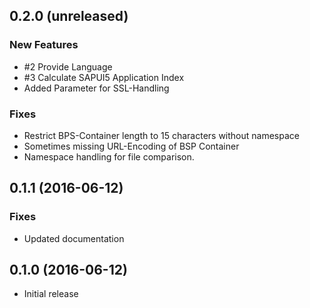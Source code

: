 ## 0.2.0 (unreleased)

### New Features
- \#2 Provide Language
- \#3 Calculate SAPUI5 Application Index 
- Added Parameter for SSL-Handling
 
### Fixes
- Restrict BPS-Container length to 15 characters without namespace
- Sometimes missing URL-Encoding of BSP Container
- Namespace handling for file comparison.

## 0.1.1 (2016-06-12)

### Fixes
- Updated documentation

## 0.1.0 (2016-06-12)

- Initial release
